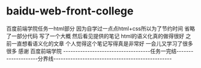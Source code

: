 # baidu-web-front-college
百度前端学院任务一html部分 因为自学过一点点html+css所以为了节约时间 省略了一部分代码 写了一个大概 然后看见提供的笔记 html的语义化真的做得很好 
之前一直想看语义化的文章 个人觉得这个笔记写得真是非常好 一会儿又学习了很多很多 感谢 百度前端学院 
------------------------------------任务一完结--------------------分界线-------------------------------------------------

